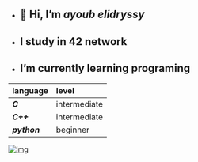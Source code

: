 - ## 👋 Hi, I’m *ayoub elidryssy*
- ##  I study in 42 network
- ##  I’m currently learning programing

|language    |level   |
|  :-       |  :-   |
|***C***     | intermediate |
|***C++***   |intermediate|
|***python***|beginner|


[![img](https://cdn.icon-icons.com/icons2/2530/PNG/512/leetcode_button_icon_151892.png)](https://leetcode.com/ayoubedark/)
